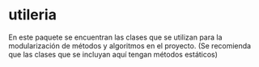 # utileria
En este paquete se encuentran las clases que se utilizan para la modularización de métodos y algoritmos en el proyecto. (Se recomienda que las clases que se incluyan aquí tengan métodos estáticos)
